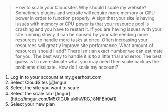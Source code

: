 > How to scale your Cloudsites
 Why should I scale my website?
  Sometimes plugins and website will require more memory or CPU power in order to function properly. A sign that your site is having issues with memory or CPU power is that your resource pool is crashing and you have to restart it.
 If you are having issues with your site running slowly it can be caused by your site needing more resources to handle more tasks at once. Often increasing your resources will greatly improve site performance.
 What amount of resources should I add?
  There isn't an exact number we can estimate for you. The best way to handle it is to a little trial and error. The best guess is to overestimate what you may need then scale back as the problems dissipate. 
 How do I scale my account?
  1. Log in to your account at my.gearhost.com
  2. Select CloudSites
![Imgur](http://imgur.com/M5OIGUk,uklhWRG,18NFBh0)
  3. Select the site you want to scale
  4. Select the scale tab
![Imgur] (http://imgur.com/M5OIGUk,uklhWRG,18NFBh0#1)
  5. Select your new plan